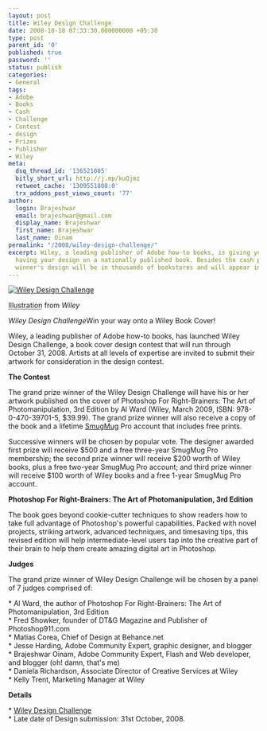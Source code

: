 ```yaml
---
layout: post
title: Wiley Design Challenge
date: 2008-10-18 07:33:30.000000000 +05:30
type: post
parent_id: '0'
published: true
password: ''
status: publish
categories:
- General
tags:
- Adobe
- Books
- Cash
- Challenge
- Contest
- design
- Prizes
- Publisher
- Wiley
meta:
  dsq_thread_id: '136521085'
  bitly_short_url: http://j.mp/kuQjmz
  retweet_cache: '1309551808:0'
  trx_addons_post_views_count: '77'
author:
  login: Brajeshwar
  email: brajeshwar@gmail.com
  display_name: Brajeshwar
  first_name: Brajeshwar
  last_name: Oinam
permalink: "/2008/wiley-design-challenge/"
excerpt: Wiley, a leading publisher of Adobe how-to books, is giving you a shot at
  having your design on a nationally published book. Besides the cash prizes, the
  winner's design will be in thousands of bookstores and will appear in national promotions.
---
```

<div class="figure"><a href="http://www.wileydesignchallenge.com/"><img src="/static/2008/10/wileydesignchallenge.jpg" alt="Wiley Design Challenge" /></a>
<p class="credit"><abbr class="type" title="Illustration">Illustration</abbr> from <cite>Wiley</cite></p>
<p class="caption"><em class="title">Wiley Design Challenge</em>Win your way onto a Wiley Book Cover!</p>
</div>
<p>Wiley, a leading publisher of Adobe how-to books, has launched Wiley Design Challenge, a book cover design contest that will run through October 31, 2008. Artists at all levels of expertise are invited to submit their artwork for consideration in the design contest.</p>
<p><strong>The Contest</strong></p>
<p>The grand prize winner of the Wiley Design Challenge will have his or her artwork published on the cover of Photoshop For Right-Brainers: The Art of Photomanipulation, 3rd Edition by Al Ward (Wiley, March 2009, ISBN: 978-0-470-39701-5, $39.99). The grand prize winner will also receive a copy of the book and a lifetime <a href="http://smugmug.com/">SmugMug</a> Pro account that includes free prints.</p>
<p>Successive winners will be chosen by popular vote. The designer awarded first prize will receive $500 and a free three-year SmugMug Pro membership; the second prize winner will receive $200 worth of Wiley books, plus a free two-year SmugMug Pro account; and third prize winner will receive $100 worth of Wiley books and a free 1-year SmugMug Pro account.</p>
<p><strong>Photoshop For Right-Brainers: The Art of Photomanipulation, 3rd Edition</strong></p>
<p>The book goes beyond cookie-cutter techniques to show readers how to take full advantage of Photoshop's powerful capabilities. Packed with novel projects, striking artwork, advanced techniques, and timesaving tips, this revised edition will help intermediate-level users tap into the creative part of their brain to help them create amazing digital art in Photoshop.</p>
<p><strong>Judges</strong></p>
<p>The grand prize winner of Wiley Design Challenge will be chosen by a panel of 7 judges comprised of:</p>
<p>* Al Ward, the author of Photoshop For Right-Brainers: The Art of Photomanipulation, 3rd Edition<br />
* Fred Showker, founder of DT&G Magazine and Publisher of Photoshop911.com<br />
* Matias Corea, Chief of Design at Behance.net<br />
* Jesse Harding, Adobe Community Expert, graphic designer, and blogger<br />
* Brajeshwar Oinam, Adobe Community Expert, Flash and Web developer, and blogger (oh! damn, that's me)<br />
* Daniela Richardson, Associate Director of Creative Services at Wiley<br />
* Kelly Trent, Marketing Manager at Wiley</p>
<p><strong>Details</strong></p>
<p>* <a href="http://www.wileydesignchallenge.com/">Wiley Design Challenge</a><br />
* Late date of Design submission: 31st October, 2008.</p>
